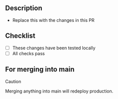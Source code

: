 ## Description

- Replace this with the changes in this PR

## Checklist

- [ ] These changes have been tested locally
- [ ] All checks pass

## For merging into main

> [!CAUTION]
> Merging anything into main will redeploy production.